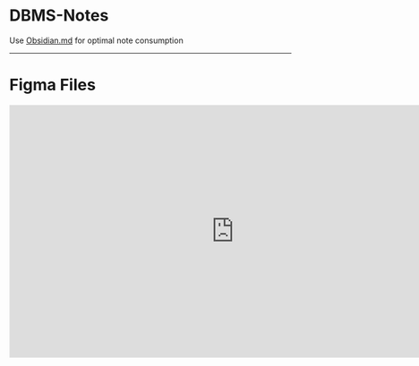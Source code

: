 # DBMS-Notes
Use [Obsidian.md](https://obsidian.md) for optimal note consumption

---
# Figma Files
<iframe style="border: 1px solid rgba(0, 0, 0, 0.1);" width="800" height="450" src="https://www.figma.com/embed?embed_host=share&url=https%3A%2F%2Fwww.figma.com%2Ffile%2FUhdtgQ6OA5d65bGlP0pf7N%2FObsidian-Notes%3Ftype%3Ddesign%26node-id%3D0%253A1%26mode%3Ddesign%26t%3DiOZLRXqEhZ0BPq6X-1" allowfullscreen></iframe>

